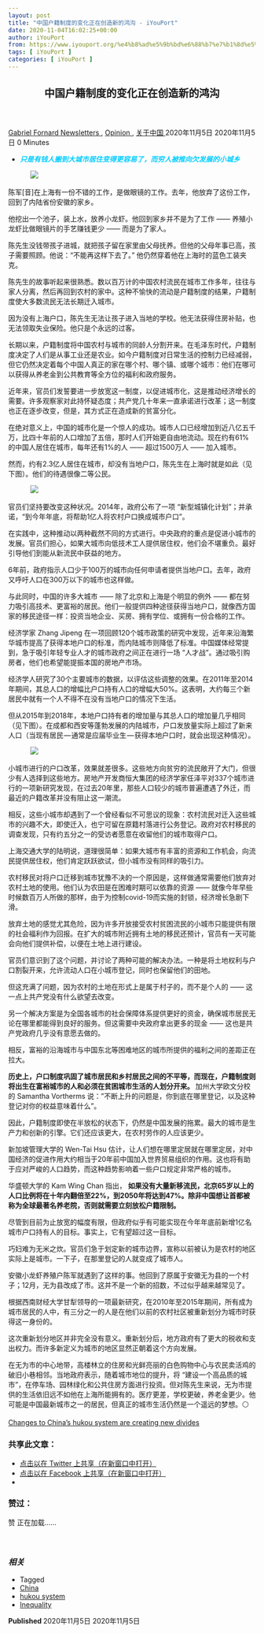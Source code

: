 ```yaml
---
layout: post
title: "中国户籍制度的变化正在创造新的鸿沟 - iYouPort"
date: 2020-11-04T16:02:25+00:00
author: iYouPort
from: https://www.iyouport.org/%e4%b8%ad%e5%9b%bd%e6%88%b7%e7%b1%8d%e5%88%b6%e5%ba%a6%e7%9a%84%e5%8f%98%e5%8c%96%e6%ad%a3%e5%9c%a8%e5%88%9b%e9%80%a0%e6%96%b0%e7%9a%84%e9%b8%bf%e6%b2%9f/
tags: [ iYouPort ]
categories: [ iYouPort ]
---
```


<article class="post-14929 post type-post status-publish format-standard has-post-thumbnail hentry category-newsletters category-opinion category-27 tag-china tag-hukou-system tag-inequality" id="post-14929">
 <header class="entry-header">
  <h1 class="entry-title">
   中国户籍制度的变化正在创造新的鸿沟
  </h1>
 </header>
 <div class="entry-meta">
  <span class="byline">
   <a href="https://www.iyouport.org/author/gabrielfornard/" rel="author" title="由Gabriel Fornard发布">
    Gabriel Fornard
   </a>
  </span>
  <span class="cat-links">
   <a href="https://www.iyouport.org/category/newsletters/" rel="category tag">
    Newsletters
   </a>
   ,
   <a href="https://www.iyouport.org/category/opinion/" rel="category tag">
    Opinion
   </a>
   ,
   <a href="https://www.iyouport.org/category/%e5%85%b3%e4%ba%8e%e4%b8%ad%e5%9b%bd/" rel="category tag">
    关于中国
   </a>
  </span>
  <span class="published-on">
   <time class="entry-date published" datetime="2020-11-05T00:02:25+08:00">
    2020年11月5日
   </time>
   <time class="updated" datetime="2020-11-05T00:02:23+08:00">
    2020年11月5日
   </time>
  </span>
  <span class="word-count">
   0 Minutes
  </span>
 </div>
 <div class="entry-content">
  <ul>
   <li class="graf graf--p">
    <span style="color: #00ccff;">
     <em>
      <strong>
       只是有钱人搬到大城市居住变得更容易了，而穷人被推向欠发展的小城乡
      </strong>
     </em>
    </span>
   </li>
  </ul>
  <figure class="graf graf--figure">
   <img class="graf-image aligncenter jetpack-lazy-image" data-height="720" data-image-id="0*uGCO1XNLW-q7mmcs.jpg" data-lazy-src="https://i1.wp.com/cdn-images-1.medium.com/max/1067/0*uGCO1XNLW-q7mmcs.jpg?w=1100&amp;is-pending-load=1#038;ssl=1" data-recalc-dims="1" data-width="1280" src="https://i1.wp.com/cdn-images-1.medium.com/max/1067/0*uGCO1XNLW-q7mmcs.jpg?w=1100&amp;ssl=1" srcset="data:image/gif;base64,R0lGODlhAQABAIAAAAAAAP///yH5BAEAAAAALAAAAAABAAEAAAIBRAA7"/>
   <noscript>
    <img class="graf-image aligncenter" data-height="720" data-image-id="0*uGCO1XNLW-q7mmcs.jpg" data-recalc-dims="1" data-width="1280" src="https://i1.wp.com/cdn-images-1.medium.com/max/1067/0*uGCO1XNLW-q7mmcs.jpg?w=1100&amp;ssl=1"/>
   </noscript>
  </figure>
  <p class="graf graf--p">
   陈军[音]在上海有一份不错的工作，是做眼镜的工作。去年，他放弃了这份工作，回到了内陆省份安徽的家乡。
  </p>
  <p class="graf graf--p">
   他挖出一个池子，装上水，放养小龙虾。他回到家乡并不是为了工作 —— 养殖小龙虾比做眼镜片的手艺赚钱更少 —— 而是为了家人。
  </p>
  <p class="graf graf--p">
   陈先生没钱带孩子进城，就把孩子留在家里由父母抚养。但他的父母年事已高，孩子需要照顾。他说：“不能再这样下去了。” 他仍然穿着他在上海时的蓝色工装夹克。
  </p>
  <p class="graf graf--p">
   陈先生的故事听起来很熟悉。数以百万计的中国农村流民在城市工作多年，往往与家人分离，然后再回到农村的家中。这种不愉快的流动是户籍制度的结果，户籍制度使大多数流民无法长期迁入城市。
  </p>
  <p class="graf graf--p">
   因为没有上海户口，陈先生无法让孩子进入当地的学校。他无法获得住房补贴，也无法领取失业保险。他只是个永远的过客。
  </p>
  <p class="graf graf--p">
   长期以来，户籍制度将中国农村与城市的同龄人分割开来。在毛泽东时代，户籍制度决定了人们是从事工业还是农业。如今户籍制度对日常生活的控制力已经减弱，但它仍然决定着每个中国人真正的家在哪个村、哪个镇、或哪个城市：他们在哪可以获得从养老金到公共教育等全方位的福利和政府服务。
  </p>
  <p class="graf graf--p">
   近年来，官员们发誓要进一步放宽这一制度，以促进城市化，这是推动经济增长的需要。许多观察家对此持怀疑态度；共产党几十年来一直承诺进行改革；这一制度也正在逐步改变，但是，其方式正在造成新的贫富分化。
  </p>
  <p class="graf graf--p">
   在绝对意义上，中国的城市化是一个惊人的成功。城市人口已经增加到近八亿五千万，比四十年前的人口增加了五倍，那时人们开始更自由地流动。现在约有61%的中国人居住在城市，每年还有1%的人 —— 超过1500万人 —— 加入城市。
  </p>
  <p class="graf graf--p">
   然而，约有2.3亿人居住在城市，却没有当地户口，陈先生在上海时就是如此（见下图）。他们的待遇很像二等公民。
  </p>
  <figure class="graf graf--figure">
   <img class="graf-image aligncenter jetpack-lazy-image" data-height="662" data-image-id="0*p9xsTulRv3lZG9V1.png" data-lazy-src="https://i0.wp.com/cdn-images-1.medium.com/max/1067/0*p9xsTulRv3lZG9V1.png?w=1100&amp;is-pending-load=1#038;ssl=1" data-recalc-dims="1" data-width="608" src="https://i0.wp.com/cdn-images-1.medium.com/max/1067/0*p9xsTulRv3lZG9V1.png?w=1100&amp;ssl=1" srcset="data:image/gif;base64,R0lGODlhAQABAIAAAAAAAP///yH5BAEAAAAALAAAAAABAAEAAAIBRAA7"/>
   <noscript>
    <img class="graf-image aligncenter" data-height="662" data-image-id="0*p9xsTulRv3lZG9V1.png" data-recalc-dims="1" data-width="608" src="https://i0.wp.com/cdn-images-1.medium.com/max/1067/0*p9xsTulRv3lZG9V1.png?w=1100&amp;ssl=1"/>
   </noscript>
  </figure>
  <p class="graf graf--p">
   官员们坚持要改变这种状况。2014年，政府公布了一项 “新型城镇化计划”；并承诺，“到今年年底，将帮助1亿人将农村户口换成城市户口”。
  </p>
  <p class="graf graf--p">
   在实践中，这种推动以两种截然不同的方式进行。中央政府的重点是促进小城市的发展。官员们担心，如果大城市向低技术工人提供居住权，他们会不堪重负。最好引导他们到能从新流民中获益的地方。
  </p>
  <p class="graf graf--p">
   6年前，政府指示人口少于100万的城市向任何申请者提供当地户口。去年，政府又呼吁人口在300万以下的城市也这样做。
  </p>
  <p class="graf graf--p">
   与此同时，中国的许多大城市 —— 除了北京和上海是个明显的例外 —— 都在努力吸引高技术、更富裕的居民。他们一般提供四种途径获得当地户口，就像西方国家的移民途径一样：投资当地企业、买房、拥有学位、或拥有一份合格的工作。
  </p>
  <p class="graf graf--p">
   经济学家 Zhang Jipeng 在一项回顾120个城市政策的研究中发现，近年来沿海繁华城市提高了获得本地户口的标准，而内陆城市则降低了标准。中国媒体经常提到，急于吸引年轻专业人才的城市政府之间正在进行一场 “人才战”。通过吸引购房者，他们也希望能提振本国的房地产市场。
  </p>
  <p class="graf graf--p">
   经济学人研究了30个主要城市的数据，以评估这些调整的效果。在2011年至2014年期间，其总人口的增幅比户口持有人口的增幅大50%。这表明，大约每三个新居民中就有一个人不得不在没有当地户口的情况下生活。
  </p>
  <p class="graf graf--p">
   但从2015年到2018年，本地户口持有者的增加量与其总人口的增加量几乎相同（见下图）。在成都和西安等蓬勃发展的内陆城市，户口发放量实际上超过了新来人口（当现有居民 — 通常是应届毕业生 — 获得本地户口时，就会出现这种情况）。
  </p>
  <figure class="graf graf--figure">
   <img class="graf-image aligncenter jetpack-lazy-image" data-height="662" data-image-id="0*L9NksoSC2Txlv5Yp.png" data-lazy-src="https://i2.wp.com/cdn-images-1.medium.com/max/1067/0*L9NksoSC2Txlv5Yp.png?w=1100&amp;is-pending-load=1#038;ssl=1" data-recalc-dims="1" data-width="608" src="https://i2.wp.com/cdn-images-1.medium.com/max/1067/0*L9NksoSC2Txlv5Yp.png?w=1100&amp;ssl=1" srcset="data:image/gif;base64,R0lGODlhAQABAIAAAAAAAP///yH5BAEAAAAALAAAAAABAAEAAAIBRAA7"/>
   <noscript>
    <img class="graf-image aligncenter" data-height="662" data-image-id="0*L9NksoSC2Txlv5Yp.png" data-recalc-dims="1" data-width="608" src="https://i2.wp.com/cdn-images-1.medium.com/max/1067/0*L9NksoSC2Txlv5Yp.png?w=1100&amp;ssl=1"/>
   </noscript>
  </figure>
  <p class="graf graf--p">
   小城市进行的户口改革，效果就差很多。这些地方向贫穷的流民敞开了大门，但很少有人选择到这些地方。房地产开发商恒大集团的经济学家任泽平对337个城市进行的一项新研究发现，在过去20年里，那些人口较少的城市普遍遭遇了外迁，而最近的户籍改革并没有阻止这一潮流。
  </p>
  <p class="graf graf--p">
   相反，这些小城市却遇到了一个曾经看似不可思议的现象：农村流民对迁入这些城市的兴趣不大，即使迁入，也宁可留在原籍村落进行公务登记。政府对农村移民的调查发现，只有约五分之一的受访者愿意在收留他们的城市取得户口。
  </p>
  <p class="graf graf--p">
   上海交通大学的陆明说，道理很简单：如果大城市有丰富的资源和工作机会，向流民提供居住权，他们肯定跃跃欲试，但小城市没有同样的吸引力。
  </p>
  <p class="graf graf--p">
   农村移民对将户口迁移到城市犹豫不决的一个原因是，这样做通常需要他们放弃对农村土地的使用。他们认为农田是在困难时期可以依靠的资源 —— 就像今年早些时候数百万人所做的那样，由于为控制covid-19而实施的封锁，经济增长急剧下滑。
  </p>
  <p class="graf graf--p">
   放弃土地的感觉尤其危险，因为许多开放接受农村贫困流民的小城市只能提供有限的社会福利作为回报。在扩大的城市附近拥有土地的移民还预计，官员有一天可能会向他们提供补偿，以便在土地上进行建设。
  </p>
  <p class="graf graf--p">
   官员们意识到了这个问题，并讨论了两种可能的解决办法。一种是将土地权利与户口割裂开来，允许流动人口在小城市登记，同时也保留他们的田地。
  </p>
  <p class="graf graf--p">
   但这充满了问题，因为农村的土地在形式上是属于村子的，而不是个人的 —— 这一点上共产党没有什么欲望去改变。
  </p>
  <p class="graf graf--p">
   另一个解决方案是为全国各城市的社会保障体系提供更好的资金，确保城市居民无论在哪里都能得到良好的服务。但这需要中央政府拿出更多的现金 —— 这也是共产党政府几乎没有意愿去做的。
  </p>
  <p class="graf graf--p">
   相反，富裕的沿海城市与中国东北等困难地区的城市所提供的福利之间的差距正在拉大。
  </p>
  <p class="graf graf--p">
   <strong class="markup--strong markup--p-strong">
    历史上，户口制度巩固了城市居民和乡村居民之间的不平等，而现在，户籍制度则将出生在富裕城市的人和必须在贫困城市生活的人划分开来。
   </strong>
   加州大学欧文分校的 Samantha Vortherms 说：”不断上升的问题是，你到底在哪里登记，以及这种登记对你的权益意味着什么”。
  </p>
  <p class="graf graf--p">
   因此，户籍制度即使在半放松的状态下，仍然是中国发展的拖累。最大的城市是生产力和创新的引擎。它们还应该更大，在农村劳作的人应该更少。
  </p>
  <p class="graf graf--p">
   新加坡管理大学的 Wen-Tai Hsu 估计，让人们想在哪里定居就在哪里定居，对中国经济的促进作用大约相当于20年前中国加入世界贸易组织的作用。这也将有助于应对严峻的人口趋势，而这种趋势影响着一些户口规定非常严格的城市。
  </p>
  <p class="graf graf--p">
   华盛顿大学的 Kam Wing Chan 指出，
   <strong class="markup--strong markup--p-strong">
    如果没有大量新移流民，北京65岁以上的人口比例将在十年内翻倍至22%，到2050年将达到47%。除非中国想让首都被称为全球最著名养老院，否则就需要立刻放松户籍限制。
   </strong>
  </p>
  <p class="graf graf--p">
   尽管到目前为止放宽的幅度有限，但政府似乎有可能实现在今年年底前新增1亿名城市户口持有人的目标。事实上，它有望超过这一目标。
  </p>
  <p class="graf graf--p">
   巧妇难为无米之炊。官员们急于划定新的城市边界，宣称以前被认为是农村的地区实际上是城市。一下子，在那里登记的人就变成了城市人。
  </p>
  <p class="graf graf--p">
   安徽小龙虾养殖户陈军就遇到了这样的事。他回到了原属于安徽无为县的一个村子；12月，无为县改成了市。这并不是一个新的招数，不过似乎越来越常见了。
  </p>
  <p class="graf graf--p">
   根据西南财经大学甘犁领导的一项最新研究，在2010年至2015年期间，所有成为城市居民的人中，有三分之一的人是在他们以前的农村社区被重新划分为城市时获得这一身份的。
  </p>
  <p class="graf graf--p">
   这次重新划分地区并非完全没有意义。重新划分后，地方政府有了更大的税收和支出权力。而许多新定义为城市的地区显然正朝着这个方向发展。
  </p>
  <p class="graf graf--p">
   在无为市的中心地带，高楼林立的住房和光鲜亮丽的白色购物中心与农民卖活鸡的破旧小巷相邻。当地政府表示，随着城市地位的提升，将 “建设一个高品质的城市”，在停车场、园林绿化和公共住房方面进行投资。但对陈先生来说，无为市提供的生活依旧远不如他在上海所能拥有的。医疗更差，学校更破，养老金更少。他可能是中国最新城市之一的居民，但真正的城市生活仍然是一个遥远的梦想。⚪️
  </p>
  <p class="graf graf--p">
   <a class="markup--anchor markup--p-anchor" data-href="https://www.economist.com/china/2020/08/19/changes-to-chinas-hukou-system-are-creating-new-divides?utm_campaign=the-economist-today&amp;utm_medium=newsletter&amp;utm_source=salesforce-marketing-cloud&amp;utm_term=2020-08-19&amp;utm_content=article-link-5&amp;etear=nl_today_5" href="https://www.economist.com/china/2020/08/19/changes-to-chinas-hukou-system-are-creating-new-divides?utm_campaign=the-economist-today&amp;utm_medium=newsletter&amp;utm_source=salesforce-marketing-cloud&amp;utm_term=2020-08-19&amp;utm_content=article-link-5&amp;etear=nl_today_5" rel="noopener noreferrer" target="_blank">
    Changes to China’s hukou system are creating new divides
   </a>
  </p>
  <div id="atatags-1611829871-5fa3628cb7162">
  </div>
  <div class="sharedaddy sd-sharing-enabled">
   <div class="robots-nocontent sd-block sd-social sd-social-icon sd-sharing">
    <h3 class="sd-title">
     共享此文章：
    </h3>
    <div class="sd-content">
     <ul>
      <li class="share-twitter">
       <a class="share-twitter sd-button share-icon no-text" data-shared="sharing-twitter-14929" href="https://www.iyouport.org/%e4%b8%ad%e5%9b%bd%e6%88%b7%e7%b1%8d%e5%88%b6%e5%ba%a6%e7%9a%84%e5%8f%98%e5%8c%96%e6%ad%a3%e5%9c%a8%e5%88%9b%e9%80%a0%e6%96%b0%e7%9a%84%e9%b8%bf%e6%b2%9f/?share=twitter" rel="nofollow noopener noreferrer" target="_blank" title="点击以在 Twitter 上共享">
        <span>
        </span>
        <span class="sharing-screen-reader-text">
         点击以在 Twitter 上共享（在新窗口中打开）
        </span>
       </a>
      </li>
      <li class="share-facebook">
       <a class="share-facebook sd-button share-icon no-text" data-shared="sharing-facebook-14929" href="https://www.iyouport.org/%e4%b8%ad%e5%9b%bd%e6%88%b7%e7%b1%8d%e5%88%b6%e5%ba%a6%e7%9a%84%e5%8f%98%e5%8c%96%e6%ad%a3%e5%9c%a8%e5%88%9b%e9%80%a0%e6%96%b0%e7%9a%84%e9%b8%bf%e6%b2%9f/?share=facebook" rel="nofollow noopener noreferrer" target="_blank" title="点击以在 Facebook 上共享">
        <span>
        </span>
        <span class="sharing-screen-reader-text">
         点击以在 Facebook 上共享（在新窗口中打开）
        </span>
       </a>
      </li>
      <li class="share-end">
      </li>
     </ul>
    </div>
   </div>
  </div>
  <div class="sharedaddy sd-block sd-like jetpack-likes-widget-wrapper jetpack-likes-widget-unloaded" data-name="like-post-frame-161182987-14929-5fa3628cb793b" data-src="https://widgets.wp.com/likes/#blog_id=161182987&amp;post_id=14929&amp;origin=www.iyouport.org&amp;obj_id=161182987-14929-5fa3628cb793b" id="like-post-wrapper-161182987-14929-5fa3628cb793b">
   <h3 class="sd-title">
    赞过：
   </h3>
   <div class="likes-widget-placeholder post-likes-widget-placeholder" style="height: 55px;">
    <span class="button">
     <span>
      赞
     </span>
    </span>
    <span class="loading">
     正在加载……
    </span>
   </div>
   <span class="sd-text-color">
   </span>
   <a class="sd-link-color">
   </a>
  </div>
  <div class="jp-relatedposts" id="jp-relatedposts">
   <h3 class="jp-relatedposts-headline">
    <em>
     相关
    </em>
   </h3>
  </div>
 </div>
 <div class="entry-footer">
  <ul class="post-tags light-text">
   <li>
    Tagged
   </li>
   <li>
    <a href="https://www.iyouport.org/tag/china/" rel="tag">
     China
    </a>
   </li>
   <li>
    <a href="https://www.iyouport.org/tag/hukou-system/" rel="tag">
     hukou system
    </a>
   </li>
   <li>
    <a href="https://www.iyouport.org/tag/inequality/" rel="tag">
     Inequality
    </a>
   </li>
  </ul>
 </div>
 <div class="entry-author-wrapper">
  <div class="site-posted-on">
   <strong>
    Published
   </strong>
   <time class="entry-date published" datetime="2020-11-05T00:02:25+08:00">
    2020年11月5日
   </time>
   <time class="updated" datetime="2020-11-05T00:02:23+08:00">
    2020年11月5日
   </time>
  </div>
 </div>
</article>

